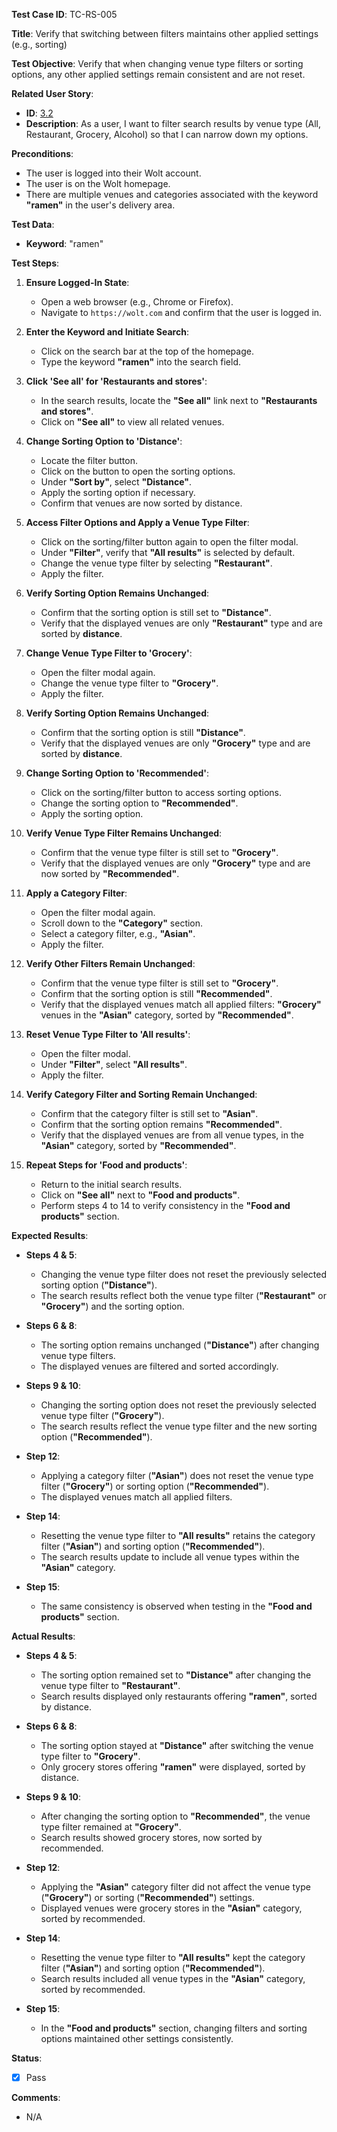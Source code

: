 **Test Case ID**: TC-RS-005

**Title**: Verify that switching between filters maintains other applied settings (e.g., sorting)

**Test Objective**: Verify that when changing venue type filters or sorting options, any other applied settings remain consistent and are not reset.

**Related User Story**:

- **ID**: [3.2](../../../requirements/3_User_Stories.md#32-restaurant-search-and-filtering)
- **Description**: As a user, I want to filter search results by venue type (All, Restaurant, Grocery, Alcohol) so that I can narrow down my options.

**Preconditions**:

- The user is logged into their Wolt account.
- The user is on the Wolt homepage.
- There are multiple venues and categories associated with the keyword **"ramen"** in the user's delivery area.

**Test Data**:

- **Keyword**: "ramen"

**Test Steps**:

1. **Ensure Logged-In State**:
   - Open a web browser (e.g., Chrome or Firefox).
   - Navigate to `https://wolt.com` and confirm that the user is logged in.

2. **Enter the Keyword and Initiate Search**:
   - Click on the search bar at the top of the homepage.
   - Type the keyword **"ramen"** into the search field.

3. **Click 'See all' for 'Restaurants and stores'**:
   - In the search results, locate the **"See all"** link next to **"Restaurants and stores"**.
   - Click on **"See all"** to view all related venues.

4. **Change Sorting Option to 'Distance'**:
   - Locate the filter button.
   - Click on the button to open the sorting options.
   - Under **"Sort by"**, select **"Distance"**.
   - Apply the sorting option if necessary.
   - Confirm that venues are now sorted by distance.

5. **Access Filter Options and Apply a Venue Type Filter**:
   - Click on the sorting/filter button again to open the filter modal.
   - Under **"Filter"**, verify that **"All results"** is selected by default.
   - Change the venue type filter by selecting **"Restaurant"**.
   - Apply the filter.
   
6. **Verify Sorting Option Remains Unchanged**:
   - Confirm that the sorting option is still set to **"Distance"**.
   - Verify that the displayed venues are only **"Restaurant"** type and are sorted by **distance**.

7. **Change Venue Type Filter to 'Grocery'**:
   - Open the filter modal again.
   - Change the venue type filter to **"Grocery"**.
   - Apply the filter.
   
8. **Verify Sorting Option Remains Unchanged**:
   - Confirm that the sorting option is still **"Distance"**.
   - Verify that the displayed venues are only **"Grocery"** type and are sorted by **distance**.

9. **Change Sorting Option to 'Recommended'**:
   - Click on the sorting/filter button to access sorting options.
   - Change the sorting option to **"Recommended"**.
   - Apply the sorting option.
   
10. **Verify Venue Type Filter Remains Unchanged**:
    - Confirm that the venue type filter is still set to **"Grocery"**.
    - Verify that the displayed venues are only **"Grocery"** type and are now sorted by **"Recommended"**.

11. **Apply a Category Filter**:
    - Open the filter modal again.
    - Scroll down to the **"Category"** section.
    - Select a category filter, e.g., **"Asian"**.
    - Apply the filter.

12. **Verify Other Filters Remain Unchanged**:
    - Confirm that the venue type filter is still set to **"Grocery"**.
    - Confirm that the sorting option is still **"Recommended"**.
    - Verify that the displayed venues match all applied filters: **"Grocery"** venues in the **"Asian"** category, sorted by **"Recommended"**.

13. **Reset Venue Type Filter to 'All results'**:
    - Open the filter modal.
    - Under **"Filter"**, select **"All results"**.
    - Apply the filter.

14. **Verify Category Filter and Sorting Remain Unchanged**:
    - Confirm that the category filter is still set to **"Asian"**.
    - Confirm that the sorting option remains **"Recommended"**.
    - Verify that the displayed venues are from all venue types, in the **"Asian"** category, sorted by **"Recommended"**.

15. **Repeat Steps for 'Food and products'**:
    - Return to the initial search results.
    - Click on **"See all"** next to **"Food and products"**.
    - Perform steps 4 to 14 to verify consistency in the **"Food and products"** section.

**Expected Results**:

- **Steps 4 & 5**:
  - Changing the venue type filter does not reset the previously selected sorting option (**"Distance"**).
  - The search results reflect both the venue type filter (**"Restaurant"** or **"Grocery"**) and the sorting option.

- **Steps 6 & 8**:
  - The sorting option remains unchanged (**"Distance"**) after changing venue type filters.
  - The displayed venues are filtered and sorted accordingly.

- **Steps 9 & 10**:
  - Changing the sorting option does not reset the previously selected venue type filter (**"Grocery"**).
  - The search results reflect the venue type filter and the new sorting option (**"Recommended"**).

- **Step 12**:
  - Applying a category filter (**"Asian"**) does not reset the venue type filter (**"Grocery"**) or sorting option (**"Recommended"**).
  - The displayed venues match all applied filters.

- **Step 14**:
  - Resetting the venue type filter to **"All results"** retains the category filter (**"Asian"**) and sorting option (**"Recommended"**).
  - The search results update to include all venue types within the **"Asian"** category.

- **Step 15**:
  - The same consistency is observed when testing in the **"Food and products"** section.

**Actual Results**:

- **Steps 4 & 5**:
  - The sorting option remained set to **"Distance"** after changing the venue type filter to **"Restaurant"**.
  - Search results displayed only restaurants offering **"ramen"**, sorted by distance.

- **Steps 6 & 8**:
  - The sorting option stayed at **"Distance"** after switching the venue type filter to **"Grocery"**.
  - Only grocery stores offering **"ramen"** were displayed, sorted by distance.

- **Steps 9 & 10**:
  - After changing the sorting option to **"Recommended"**, the venue type filter remained at **"Grocery"**.
  - Search results showed grocery stores, now sorted by recommended.

- **Step 12**:
  - Applying the **"Asian"** category filter did not affect the venue type (**"Grocery"**) or sorting (**"Recommended"**) settings.
  - Displayed venues were grocery stores in the **"Asian"** category, sorted by recommended.

- **Step 14**:
  - Resetting the venue type filter to **"All results"** kept the category filter (**"Asian"**) and sorting option (**"Recommended"**).
  - Search results included all venue types in the **"Asian"** category, sorted by recommended.

- **Step 15**:
  - In the **"Food and products"** section, changing filters and sorting options maintained other settings consistently.

**Status**:

- [X] Pass

**Comments**:

- N/A